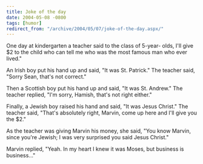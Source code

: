 ```yaml
---
title: Joke of the day
date: 2004-05-08 -0800
tags: [humor]
redirect_from: "/archive/2004/05/07/joke-of-the-day.aspx/"
---
```


One day at kindergarten a teacher said to the class of 5-year- olds,
I'll give $2 to the child who can tell me who was the most famous man
who ever lived."

An Irish boy put his hand up and said, "It was St. Patrick." The teacher
said, "Sorry Sean, that's not correct."

Then a Scottish boy put his hand up and said, "It was St. Andrew." The
teacher replied, "I'm sorry, Hamish, that's not right either."

Finally, a Jewish boy raised his hand and said, "It was Jesus Christ."
The teacher said, "That's absolutely right, Marvin, come up here and
I'll give you the $2."

As the teacher was giving Marvin his money, she said, "You know Marvin,
since you're Jewish; I was very surprised you said Jesus Christ."

Marvin replied, "Yeah. In my heart I knew it was Moses, but business is
business..."


